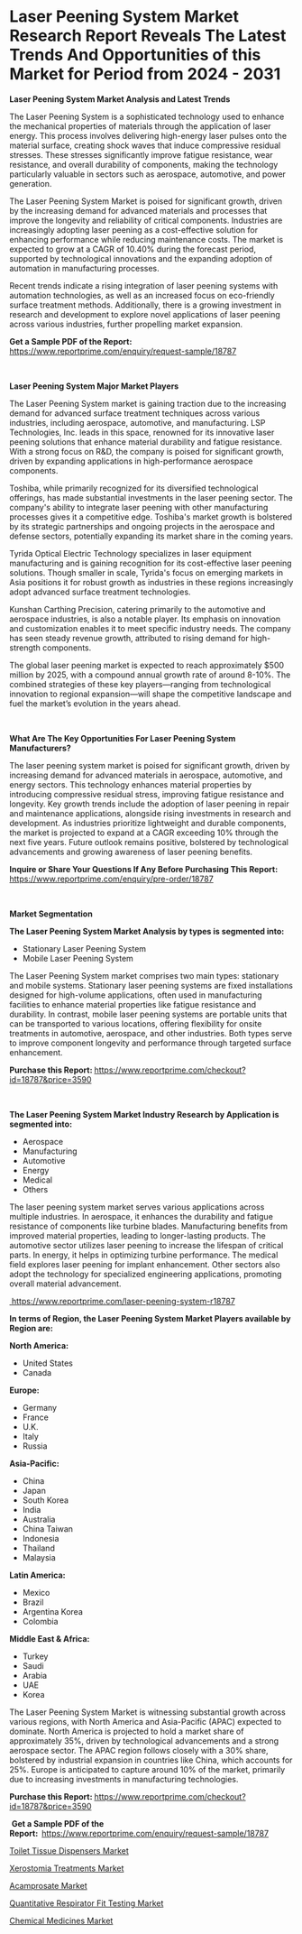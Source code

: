 <p><h1>Laser Peening System Market Research Report Reveals The Latest Trends And Opportunities of this Market for Period from 2024 - 2031</h1></p><p><strong>Laser Peening System Market Analysis and Latest Trends</strong></p>
<p><p>The Laser Peening System is a sophisticated technology used to enhance the mechanical properties of materials through the application of laser energy. This process involves delivering high-energy laser pulses onto the material surface, creating shock waves that induce compressive residual stresses. These stresses significantly improve fatigue resistance, wear resistance, and overall durability of components, making the technology particularly valuable in sectors such as aerospace, automotive, and power generation.</p><p>The Laser Peening System Market is poised for significant growth, driven by the increasing demand for advanced materials and processes that improve the longevity and reliability of critical components. Industries are increasingly adopting laser peening as a cost-effective solution for enhancing performance while reducing maintenance costs. The market is expected to grow at a CAGR of 10.40% during the forecast period, supported by technological innovations and the expanding adoption of automation in manufacturing processes. </p><p>Recent trends indicate a rising integration of laser peening systems with automation technologies, as well as an increased focus on eco-friendly surface treatment methods. Additionally, there is a growing investment in research and development to explore novel applications of laser peening across various industries, further propelling market expansion.</p></p>
<p><strong>Get a Sample PDF of the Report:&nbsp;</strong> <a href="https://www.reportprime.com/enquiry/request-sample/18787?utm_campaign=100&utm_medium=2&utm_source=Github&utm_content=ia&utm_term=22112024&utm_id=laser-peening-system">https://www.reportprime.com/enquiry/request-sample/18787</a></p>
<p>&nbsp;</p>
<p><strong>Laser Peening System Major Market Players</strong></p>
<p><p>The Laser Peening System market is gaining traction due to the increasing demand for advanced surface treatment techniques across various industries, including aerospace, automotive, and manufacturing. LSP Technologies, Inc. leads in this space, renowned for its innovative laser peening solutions that enhance material durability and fatigue resistance. With a strong focus on R&D, the company is poised for significant growth, driven by expanding applications in high-performance aerospace components.</p><p>Toshiba, while primarily recognized for its diversified technological offerings, has made substantial investments in the laser peening sector. The company's ability to integrate laser peening with other manufacturing processes gives it a competitive edge. Toshiba's market growth is bolstered by its strategic partnerships and ongoing projects in the aerospace and defense sectors, potentially expanding its market share in the coming years.</p><p>Tyrida Optical Electric Technology specializes in laser equipment manufacturing and is gaining recognition for its cost-effective laser peening solutions. Though smaller in scale, Tyrida's focus on emerging markets in Asia positions it for robust growth as industries in these regions increasingly adopt advanced surface treatment technologies.</p><p>Kunshan Carthing Precision, catering primarily to the automotive and aerospace industries, is also a notable player. Its emphasis on innovation and customization enables it to meet specific industry needs. The company has seen steady revenue growth, attributed to rising demand for high-strength components.</p><p>The global laser peening market is expected to reach approximately $500 million by 2025, with a compound annual growth rate of around 8-10%. The combined strategies of these key players—ranging from technological innovation to regional expansion—will shape the competitive landscape and fuel the market’s evolution in the years ahead.</p></p>
<p>&nbsp;</p>
<p><strong>What Are The Key Opportunities For Laser Peening System Manufacturers?</strong></p>
<p><p>The laser peening system market is poised for significant growth, driven by increasing demand for advanced materials in aerospace, automotive, and energy sectors. This technology enhances material properties by introducing compressive residual stress, improving fatigue resistance and longevity. Key growth trends include the adoption of laser peening in repair and maintenance applications, alongside rising investments in research and development. As industries prioritize lightweight and durable components, the market is projected to expand at a CAGR exceeding 10% through the next five years. Future outlook remains positive, bolstered by technological advancements and growing awareness of laser peening benefits.</p></p>
<p><strong>Inquire or Share Your Questions If Any Before Purchasing This Report:</strong> <a href="https://www.reportprime.com/enquiry/pre-order/18787?utm_campaign=100&utm_medium=2&utm_source=Github&utm_content=ia&utm_term=22112024&utm_id=laser-peening-system">https://www.reportprime.com/enquiry/pre-order/18787</a></p>
<p>&nbsp;</p>
<p><strong>Market Segmentation</strong></p>
<p><strong>The Laser Peening System Market Analysis by types is segmented into:</strong></p>
<p><ul><li>Stationary Laser Peening System</li><li>Mobile Laser Peening System</li></ul></p>
<p><p>The Laser Peening System market comprises two main types: stationary and mobile systems. Stationary laser peening systems are fixed installations designed for high-volume applications, often used in manufacturing facilities to enhance material properties like fatigue resistance and durability. In contrast, mobile laser peening systems are portable units that can be transported to various locations, offering flexibility for onsite treatments in automotive, aerospace, and other industries. Both types serve to improve component longevity and performance through targeted surface enhancement.</p></p>
<p><strong>Purchase this Report:&nbsp;</strong><a href="https://www.reportprime.com/checkout?id=18787&price=3590&utm_campaign=100&utm_medium=2&utm_source=Github&utm_content=ia&utm_term=22112024&utm_id=laser-peening-system">https://www.reportprime.com/checkout?id=18787&price=3590</a></p>
<p>&nbsp;</p>
<p><strong>The Laser Peening System Market Industry Research by Application is segmented into:</strong></p>
<p><ul><li>Aerospace</li><li>Manufacturing</li><li>Automotive</li><li>Energy</li><li>Medical</li><li>Others</li></ul></p>
<p><p>The laser peening system market serves various applications across multiple industries. In aerospace, it enhances the durability and fatigue resistance of components like turbine blades. Manufacturing benefits from improved material properties, leading to longer-lasting products. The automotive sector utilizes laser peening to increase the lifespan of critical parts. In energy, it helps in optimizing turbine performance. The medical field explores laser peening for implant enhancement. Other sectors also adopt the technology for specialized engineering applications, promoting overall material advancement.</p></p>
<p><a href="https://www.reportprime.com/laser-peening-system-r18787?utm_campaign=100&utm_medium=2&utm_source=Github&utm_content=ia&utm_term=22112024&utm_id=laser-peening-system">&nbsp;https://www.reportprime.com/laser-peening-system-r18787</a></p>
<p><strong>In terms of Region, the Laser Peening System Market Players available by Region are:</strong></p>
<p>
    <p> <strong> North America: </strong>
        <ul>
            <li>United States</li>
            <li>Canada</li>
        </ul>
        </p> 
    <p> <strong> Europe: </strong>
        <ul>
            <li>Germany</li>
            <li>France</li>
            <li>U.K.</li>
            <li>Italy</li>
            <li>Russia</li>
        </ul>
        </p> 
    <p> <strong> Asia-Pacific: </strong>
        <ul>
            <li>China</li>
            <li>Japan</li>
            <li>South Korea</li>
            <li>India</li>
            <li>Australia</li>
            <li>China Taiwan</li>
            <li>Indonesia</li>
            <li>Thailand</li>
            <li>Malaysia</li>
        </ul>
        </p> 
    <p> <strong> Latin America: </strong>
        <ul>
            <li>Mexico</li>
            <li>Brazil</li>
            <li>Argentina Korea</li>
            <li>Colombia</li>
        </ul>
        </p> 
    <p> <strong> Middle East & Africa: </strong>
        <ul>
            <li>Turkey</li>
            <li>Saudi</li>
            <li>Arabia</li>
            <li>UAE</li>
            <li>Korea</li>
        </ul>
    </p>
    </p>
<p><p>The Laser Peening System Market is witnessing substantial growth across various regions, with North America and Asia-Pacific (APAC) expected to dominate. North America is projected to hold a market share of approximately 35%, driven by technological advancements and a strong aerospace sector. The APAC region follows closely with a 30% share, bolstered by industrial expansion in countries like China, which accounts for 25%. Europe is anticipated to capture around 10% of the market, primarily due to increasing investments in manufacturing technologies.</p></p>
<p><strong>Purchase this Report: </strong><a href="https://www.reportprime.com/checkout?id=18787&price=3590&utm_campaign=100&utm_medium=2&utm_source=Github&utm_content=ia&utm_term=22112024&utm_id=laser-peening-system">https://www.reportprime.com/checkout?id=18787&price=3590</a></p>
<p>&nbsp;<strong>Get a Sample PDF of the Report:&nbsp;&nbsp;</strong><a href="https://www.reportprime.com/enquiry/request-sample/18787?utm_campaign=100&utm_medium=2&utm_source=Github&utm_content=ia&utm_term=22112024&utm_id=laser-peening-system">https://www.reportprime.com/enquiry/request-sample/18787</a></p>
<p><strong></strong></p>
<p><p><a href="https://github.com/ParvinKhatun77/Market-Research-Report-List-1/blob/main/toilet-tissue-dispensers-market.md?utm_campaign=100&utm_medium=2&utm_source=Github&utm_content=ia&utm_term=22112024&utm_id=laser-peening-system">Toilet Tissue Dispensers Market</a></p><p><a href="https://www.linkedin.com/pulse/market-size-trends-xerostomia-treatments-72-cagr-expected-from-pmggc?utm_campaign=100&utm_medium=2&utm_source=Github&utm_content=ia&utm_term=22112024&utm_id=laser-peening-system">Xerostomia Treatments Market</a></p><p><a href="https://issuu.com/reportprime-2/docs/acamprosate-market-size-2030.pptx_abc8820e22c433?utm_campaign=100&utm_medium=2&utm_source=Github&utm_content=ia&utm_term=22112024&utm_id=laser-peening-system">Acamprosate Market</a></p><p><a href="https://www.linkedin.com/pulse/insights-quantitative-respirator-fit-testing-industry-market-8axzc?utm_campaign=100&utm_medium=2&utm_source=Github&utm_content=ia&utm_term=22112024&utm_id=laser-peening-system">Quantitative Respirator Fit Testing Market</a></p><p><a href="https://issuu.com/reportprime-2/docs/chemical-medicines-market-size-2030_62aecf0befe4fe?utm_campaign=100&utm_medium=2&utm_source=Github&utm_content=ia&utm_term=22112024&utm_id=laser-peening-system">Chemical Medicines Market</a></p></p>